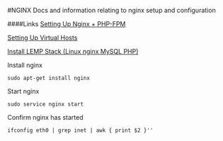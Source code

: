 #NGINX 
Docs and information relating to nginx setup and configuration

####Links
[Setting Up Nginx + PHP-FPM](http://blog.frd.mn/install-nginx-php-fpm-mysql-and-phpmyadmin-on-os-x-mavericks-using-homebrew/)

[Setting Up Virtual Hosts](https://www.digitalocean.com/community/articles/how-to-set-up-nginx-virtual-hosts-server-blocks-on-ubuntu-12-04-lts--3)

[Install LEMP Stack (Linux nginx MySQL PHP)](https://www.digitalocean.com/community/articles/how-to-install-linux-nginx-mysql-php-lemp-stack-on-ubuntu-12-04)

Install nginx
    
    sudo apt-get install nginx

Start nginx

    sudo service nginx start 

Confirm nginx has started

    ifconfig eth0 | grep inet | awk { print $2 }''